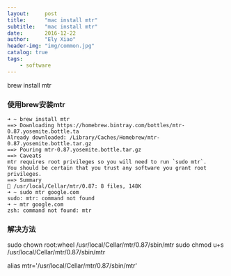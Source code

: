 ```yaml
---
layout:     post
title:      "mac install mtr"
subtitle:   "mac install mtr"
date:       2016-12-22
author:     "Ely Xiao"
header-img: "img/common.jpg"
catalog: true
tags:
    - software
---
```


brew install mtr
### 使用brew安装mtr
```apple js
➜ ~ brew install mtr
==> Downloading https://homebrew.bintray.com/bottles/mtr-0.87.yosemite.bottle.ta
Already downloaded: /Library/Caches/Homebrew/mtr-0.87.yosemite.bottle.tar.gz
==> Pouring mtr-0.87.yosemite.bottle.tar.gz
==> Caveats
mtr requires root privileges so you will need to run `sudo mtr`.
You should be certain that you trust any software you grant root privileges.
==> Summary
🍺 /usr/local/Cellar/mtr/0.87: 8 files, 148K
➜ ~ sudo mtr google.com
sudo: mtr: command not found
➜ ~ mtr google.com
zsh: command not found: mtr
```

### 解决方法
sudo chown root:wheel /usr/local/Cellar/mtr/0.87/sbin/mtr
sudo chmod u+s /usr/local/Cellar/mtr/0.87/sbin/mtr

alias mtr='/usr/local/Cellar/mtr/0.87/sbin/mtr'
